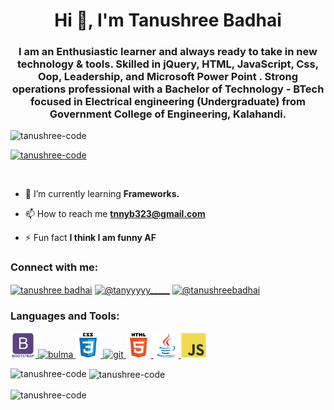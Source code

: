 <h1 align="center">Hi 👋, I'm Tanushree Badhai</h1>
<h3 align="center">I am an Enthusiastic learner and always ready to take in new technology & tools. Skilled in jQuery, HTML, JavaScript, Css, Oop, Leadership, and Microsoft Power Point . Strong operations professional with a Bachelor of Technology - BTech focused in Electrical engineering (Undergraduate) from Government College of Engineering, Kalahandi.</h3>

<p align="left"> <img src="https://komarev.com/ghpvc/?username=tanushree-code&label=Profile%20views&color=0e75b6&style=flat" alt="tanushree-code" /> </p>

<p align="left"> <a href="https://github.com/ryo-ma/github-profile-trophy"><img src="https://github-profile-trophy.vercel.app/?username=tanushree-code" alt="tanushree-code" /></a> </p>

<p align="left"> <a href="https://twitter.com/" target="blank"><img src="https://img.shields.io/twitter/follow/?logo=twitter&style=for-the-badge" alt="" /></a> </p>

- 🌱 I’m currently learning **Frameworks.**

- 📫 How to reach me **tnnyb323@gmail.com**

- ⚡ Fun fact **I think I am funny AF**

<h3 align="left">Connect with me:</h3>
<p align="left">
<a href="https://linkedin.com/in/tanushree badhai" target="blank"><img align="center" src="https://raw.githubusercontent.com/rahuldkjain/github-profile-readme-generator/master/src/images/icons/Social/linked-in-alt.svg" alt="tanushree badhai" height="30" width="40" /></a>
<a href="https://instagram.com/@tanyyyyy_____" target="blank"><img align="center" src="https://raw.githubusercontent.com/rahuldkjain/github-profile-readme-generator/master/src/images/icons/Social/instagram.svg" alt="@tanyyyyy_____" height="30" width="40" /></a>
<a href="https://www.hackerrank.com/@tanushreebadhai" target="blank"><img align="center" src="https://raw.githubusercontent.com/rahuldkjain/github-profile-readme-generator/master/src/images/icons/Social/hackerrank.svg" alt="@tanushreebadhai" height="30" width="40" /></a>
</p>

<h3 align="left">Languages and Tools:</h3>
<p align="left"> <a href="https://getbootstrap.com" target="_blank"> <img src="https://raw.githubusercontent.com/devicons/devicon/master/icons/bootstrap/bootstrap-plain-wordmark.svg" alt="bootstrap" width="40" height="40"/> </a> <a href="https://bulma.io/" target="_blank"> <img src="https://raw.githubusercontent.com/gilbarbara/logos/804dc257b59e144eaca5bc6ffd16949752c6f789/logos/bulma.svg" alt="bulma" width="40" height="40"/> </a> <a href="https://www.w3schools.com/css/" target="_blank"> <img src="https://raw.githubusercontent.com/devicons/devicon/master/icons/css3/css3-original-wordmark.svg" alt="css3" width="40" height="40"/> </a> <a href="https://git-scm.com/" target="_blank"> <img src="https://www.vectorlogo.zone/logos/git-scm/git-scm-icon.svg" alt="git" width="40" height="40"/> </a> <a href="https://www.w3.org/html/" target="_blank"> <img src="https://raw.githubusercontent.com/devicons/devicon/master/icons/html5/html5-original-wordmark.svg" alt="html5" width="40" height="40"/> </a> <a href="https://www.java.com" target="_blank"> <img src="https://raw.githubusercontent.com/devicons/devicon/master/icons/java/java-original.svg" alt="java" width="40" height="40"/> </a> <a href="https://developer.mozilla.org/en-US/docs/Web/JavaScript" target="_blank"> <img src="https://raw.githubusercontent.com/devicons/devicon/master/icons/javascript/javascript-original.svg" alt="javascript" width="40" height="40"/> </a> </p>

<p><img align="left" src="https://github-readme-stats.vercel.app/api/top-langs?username=tanushree-code&show_icons=true&locale=en&layout=compact" alt="tanushree-code" /></p>

<p>&nbsp;<img align="center" src="https://github-readme-stats.vercel.app/api?username=tanushree-code&show_icons=true&locale=en" alt="tanushree-code" /></p>

<p><img align="center" src="https://github-readme-streak-stats.herokuapp.com/?user=tanushree-code&" alt="tanushree-code" /></p>

